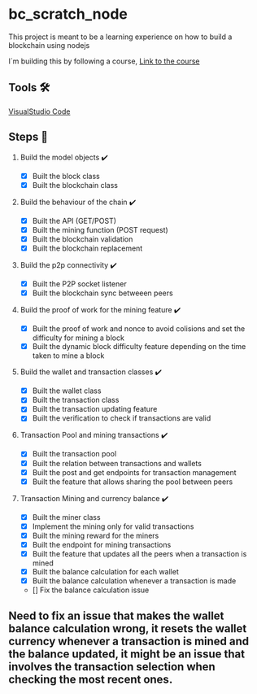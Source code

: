 # bc_scratch_node

This project is meant to be a learning experience on how to build a blockchain using nodejs 

I´m building this by following a course, [Link to the course](https://www.udemy.com/build-blockchain/learn/lecture/9314324?start=15#overview)

## Tools 🛠️
[VisualStudio Code](https://code.visualstudio.com/)

## Steps :memo:

1. Build the model objects :heavy_check_mark:
  
   - [x] Built the block class 
   - [x] Built the blockchain class 
2. Build the behaviour of the chain :heavy_check_mark:
  
   - [x] Built the API (GET/POST) 
   - [x] Built the mining function (POST request) 
   - [x] Built the blockchain validation 
   - [x] Built the blockchain replacement 
3. Build the p2p connectivity :heavy_check_mark:
  
   - [x] Built the P2P socket listener 
   - [x] Built the blockchain sync betweeen peers 
  
4. Build the proof of work for the mining feature :heavy_check_mark:

   - [x] Built the proof of work and nonce to avoid colisions and set the difficulty for mining a block
   - [x] Built the dynamic block difficulty feature depending on the time taken to mine a block

5. Build the wallet and transaction classes :heavy_check_mark:

   - [x] Built the wallet class
   - [x] Built the transaction class
   - [x] Built the transaction updating feature
   - [x] Built the verification to check if transactions are valid
   
6. Transaction Pool and mining transactions :heavy_check_mark:

   - [x] Built the transaction pool
   - [x] Built the relation between transactions and wallets
   - [x] Built the post and get endpoints for transaction management
   - [x] Built the feature that allows sharing the pool between peers
   
7. Transaction Mining and currency balance :heavy_check_mark:

   - [x] Built the miner class
   - [x] Implement the mining only for valid transactions
   - [x] Built the mining reward for the miners
   - [x] Built the endpoint for mining transactions
   - [x] Built the feature that updates all the peers when a transaction is mined
   - [x] Built the balance calculation for each wallet
   - [x] Built the balance calculation whenever a transaction is made
   - []  Fix the balance calculation issue
   
## Need to fix an issue that makes the wallet balance calculation wrong, it resets the wallet currency whenever a transaction is mined and the balance updated, it might be an issue that involves the transaction selection when checking the most recent ones.
